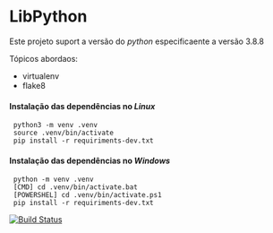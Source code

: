 # LibPython

Este projeto suport a versão  do _python_ especificaente a versão 3.8.8

Tópicos abordaos:

* virtualenv
* flake8


#### Instalação das dependências no _Linux_
```console
 python3 -m venv .venv
 source .venv/bin/activate
 pip install -r requiriments-dev.txt
 ```

#### Instalação das dependências no _Windows_
```console
 python -m venv .venv
 [CMD] cd .venv/bin/activate.bat
 [POWERSHEL] cd .venv/bin/activate.ps1
 pip install -r requiriments-dev.txt
 ```
[![Build Status](https://travis-ci.com/JeanTheodoro/LibPython.svg?branch=main)](https://travis-ci.com/JeanTheodoro/LibPython)
